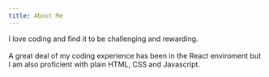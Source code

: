 ```yaml
---
title: About Me
---
```


I love coding and find it to
be challenging and rewarding.
<br><br/>
A great deal of my coding experience has been in the React enviroment but I am also proficient with plain HTML, CSS and Javascript.
